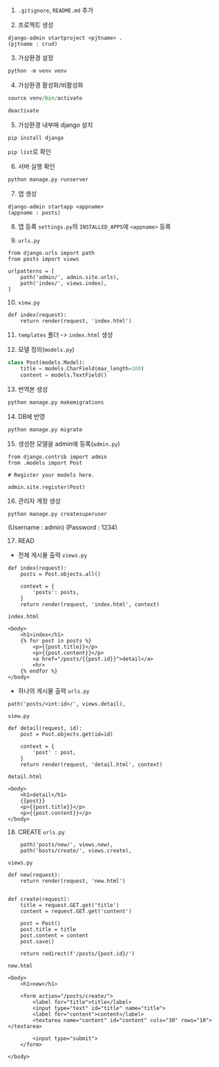 1. `.gitignore`, `README.md` 추가

2. 프로젝트 생성
```
django-admin startproject <pjtname> .
(pjtname : crud)
```

3. 가상환경 설정
```python
python -m venv venv
```

4. 가상환경 활성화/비활성화
```python
source venv/bin/activate

deactivate
```

5. 가상환경 내부에 django 설치
```
pip install django
```

`pip list`로 확인

6. 서버 실행 확인
```python
python manage.py runserver
```

7. 앱 생성
```
django-admin startapp <appname>
(appname : posts)
```

8. 앱 등록
`settings.py`의 `INSTALLED_APPS`에 `<appname>` 등록

9. `urls.py`
```
from django.urls import path
from posts import views

urlpatterns = [
    path('admin/', admin.site.urls),
    path('index/', views.index),
]
```

10. `view.py`
```
def index(request):
    return render(request, 'index.html')
```

11. `templates` 폴더 -> `index.html` 생성

12. 모델 정의(`models.py`)
```python
class Post(models.Model):
    title = models.CharField(max_length=100)
    content = models.TextField()
```

13. 번역본 생성
```python
python manage.py makemigrations
```

14. DB에 반영
```python
python manage.py migrate
```

15. 생성한 모델을 admin에 등록(`admin.py`)
```
from django.contrib import admin
from .models import Post

# Register your models here.

admin.site.register(Post)
```

16. 관리자 계정 생성
```python
python manage.py createsuperuser
```

(Username : admin)
(Password : 1234)

17. READ
- 전체 게시물 출력
`views.py`
```
def index(request):
    posts = Post.objects.all()

    context = {
        'posts': posts,
    }
    return render(request, 'index.html', context)
```

`index.html`
```
<body>
    <h1>index</h1>
    {% for post in posts %}
        <p>{{post.title}}</p>
        <p>{{post.content}}</p>
        <a href="/posts/{{post.id}}">detail</a>
        <hr>
    {% endfor %}
</body>
```

- 하나의 게시물 출력
`urls.py`
```
path('posts/<int:id>/', views.detail),
```

`view.py`
```
def detail(request, id):
    post = Post.objects.get(id=id)

    context = {
        'post' : post,
    }
    return render(request, 'detail.html', context)
```

`detail.html`
```
<body>
    <h1>detail</h1>
    {{post}}
    <p>{{post.title}}</p>
    <p>{{post.content}}</p>
</body>
```

18. CREATE
`urls.py`
```
    path('posts/new/', views.new),
    path('bosts/create/', views.create),
```

`views.py`
```
def new(request):
    return render(request, 'new.html')


def create(request):
    title = request.GET.get('title')
    content = request.GET.get('content')

    post = Post()
    post.title = title
    post.content = content
    post.save()

    return redirect(f'/posts/{post.id}/')
```

`new.html`
```
<body>
    <h1>new</h1>

    <form action="/posts/create/">
        <label for="title">title</label>
        <input type="text" id="title" name="title">
        <label for="content">content</label>
        <textarea name="content" id="content" cols="30" rows="10"></textarea>

        <input type="submit">
    </form>

</body>
```